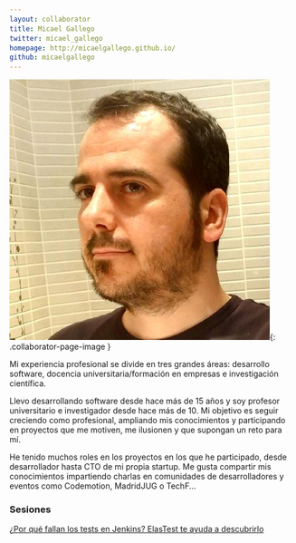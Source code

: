 ```yaml
---
layout: collaborator
title: Micael Gallego
twitter: micael_gallego
homepage: http://micaelgallego.github.io/
github: micaelgallego
---
```

![Micael Gallego](/img/colaboradores/micael-gallego.jpg){: .collaborator-page-image }

Mi experiencia profesional se divide en tres grandes áreas: desarrollo software, docencia universitaria/formación en empresas e investigación científica. 

Llevo desarrollando software desde hace más de 15 años y soy profesor universitario e investigador desde hace más de 10. Mi objetivo es seguir creciendo como profesional, ampliando mis conocimientos y participando en proyectos que me motiven, me ilusionen y que supongan un reto para mí. 

He tenido muchos roles en los proyectos en los que he participado, desde desarrollador hasta CTO de mi propia startup. Me gusta compartir mis conocimientos impartiendo charlas en comunidades de desarrolladores y eventos como Codemotion, MadridJUG o TechF...

### Sesiones

[¿Por qué fallan los tests en Jenkins? ElasTest te ayuda a descubrirlo](/proxima-sesion)

